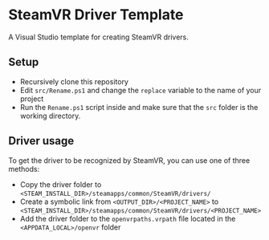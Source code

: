 # SteamVR Driver Template
A Visual Studio template for creating SteamVR drivers.

## Setup
- Recursively clone this repository
- Edit `src/Rename.ps1` and change the `replace` variable to the name of your project
- Run the `Rename.ps1` script inside and make sure that the `src` folder is the working directory.

## Driver usage
To get the driver to be recognized by SteamVR, you can use one of three methods:
- Copy the driver folder to `<STEAM_INSTALL_DIR>/steamapps/common/SteamVR/drivers/`
- Create a symbolic link from `<OUTPUT_DIR>/<PROJECT_NAME>` to `<STEAM_INSTALL_DIR>/steamapps/common/SteamVR/drivers/<PROJECT_NAME>`
- Add the driver folder to the `openvrpaths.vrpath` file located in the `<APPDATA_LOCAL>/openvr` folder
